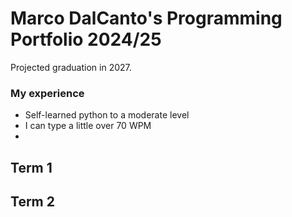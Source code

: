 # Marco DalCanto's Programming Portfolio 2024/25
Projected graduation in 2027.

### My experience
* Self-learned python to a moderate level
* I can type a little over 70 WPM
*  


## Term 1

## Term 2
